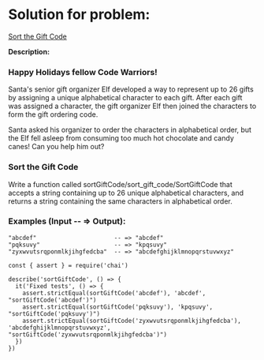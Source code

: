 # Solution for problem:

[Sort the Gift Code](https://www.codewars.com/kata/52aeb2f3ad0e952f560005d3)

**Description:**

### Happy Holidays fellow Code Warriors!

Santa's senior gift organizer Elf developed a way to represent up to 26 gifts by assigning a unique alphabetical character to each gift. After each gift was assigned a character, the gift organizer Elf then joined the characters to form the gift ordering code.

Santa asked his organizer to order the characters in alphabetical order, but the Elf fell asleep from consuming too much hot chocolate and candy canes! Can you help him out?

### Sort the Gift Code

Write a function called sortGiftCode/sort_gift_code/SortGiftCode that accepts a string containing up to 26 unique alphabetical characters, and returns a string containing the same characters in alphabetical order.

### Examples (Input -- => Output):

```plaintext
"abcdef"                      -- => "abcdef"
"pqksuvy"                     -- => "kpqsuvy"
"zyxwvutsrqponmlkjihgfedcba"  -- => "abcdefghijklmnopqrstuvwxyz"
```

```plaintext
const { assert } = require('chai')

describe('sortGiftCode', () => {
  it('Fixed tests', () => {
    assert.strictEqual(sortGiftCode('abcdef'), 'abcdef', "sortGiftCode('abcdef')")
    assert.strictEqual(sortGiftCode('pqksuvy'), 'kpqsuvy', "sortGiftCode('pqksuvy')")
    assert.strictEqual(sortGiftCode('zyxwvutsrqponmlkjihgfedcba'), 'abcdefghijklmnopqrstuvwxyz', "sortGiftCode('zyxwvutsrqponmlkjihgfedcba')")
  })
})
```
